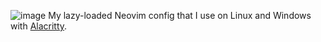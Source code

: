 ![image](https://user-images.githubusercontent.com/61563764/208174663-fd7529e8-efe2-4650-a46b-7d1cf10cb1da.png)
My lazy-loaded Neovim config that I use on Linux and Windows with [Alacritty](https://github.com/alacritty/alacritty).
